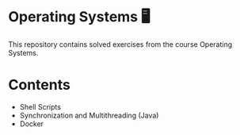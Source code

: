 # Operating Systems 🖥
This repository contains solved exercises from the course Operating Systems.

# Contents
- Shell Scripts
- Synchronization and Multithreading (Java)
- Docker

